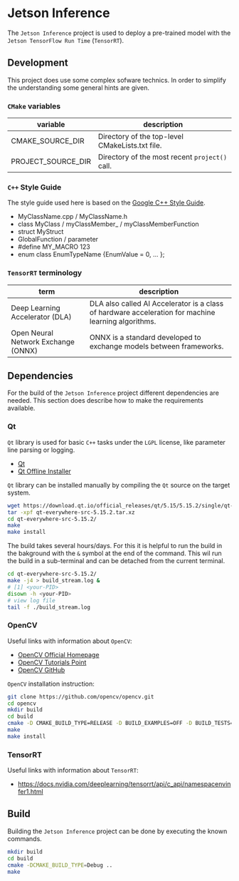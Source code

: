 # Jetson Inference
The `Jetson Inference` project is used to deploy a pre-trained model with the `Jetson TensorFlow Run Time` (`TensorRT`).


## Development
This project does use some complex sofware technics. In order to simplify the understanding some general hints are given.

### `CMake` variables
|variable|description|
|-|-|
|CMAKE_SOURCE_DIR|Directory of the top-level CMakeLists.txt file.|
|PROJECT_SOURCE_DIR|Directory of the most recent `project()` call.|

### `C++` Style Guide
The style guide used here is based on the [Google C++ Style Guide](https://google.github.io/styleguide/cppguide.html).
* MyClassName.cpp / MyClassName.h
* class MyClass / myClassMember_ / myClassMemberFunction
* struct MyStruct
* GlobalFunction / parameter
* #define MY_MACRO 123
* enum class EnumTypeName {EnumValue = 0, ... };

### `TensorRT` terminology
|term|description|
|-|-|
|Deep Learning Accelerator (DLA)|DLA also called AI Accelerator is a class of hardware acceleration for machine learning algorithms.|
|Open Neural Network Exchange (ONNX)|ONNX is a standard developed to exchange models between frameworks.|


## Dependencies
For the build of the `Jetson Inference` project different dependencies are needed. This section does describe how to make the requirements available.

### Qt
`Qt` library is used for basic `C++` tasks under the `LGPL` license, like parameter line parsing or logging.

* [Qt](https://www.qt.io)
* [Qt Offline Installer](https://www.qt.io/offline-installers)

`Qt` library can be installed manually by compiling the `Qt` source on the target system.

```bash
wget https://download.qt.io/official_releases/qt/5.15/5.15.2/single/qt-everywhere-src-5.15.2.tar.xz
tar -xpf qt-everywhere-src-5.15.2.tar.xz
cd qt-everywhere-src-5.15.2/
make
make install
```

The build takes several hours/days. For this it is helpful to run the build in the bakground with the `&` symbol at the end of the command. This wil run the build in a sub-terminal and can be detached from the current terminal.

```bash
cd qt-everywhere-src-5.15.2/
make -j4 > build_stream.log &
# [1] <your-PID>
disown -h <your-PID>
# view log file
tail -f ./build_stream.log
```

### OpenCV
Useful links with information about `OpenCV`:
* [OpenCV Official Homepage](https://opencv.org/)
* [OpenCV Tutorials Point](https://www.tutorialspoint.com/opencv/index.htm)
* [OpenCV GitHub](https://github.com/opencv/opencv)

`OpenCV` installation instruction:
```bash
git clone https://github.com/opencv/opencv.git
cd opencv
mkdir build
cd build
cmake -D CMAKE_BUILD_TYPE=RELEASE -D BUILD_EXAMPLES=OFF -D BUILD_TESTS=OFF -D BUILD_PERF_TESTS=OFF -D BUILD_EXAMPLES=OFF ..
make
make install
```

### TensorRT
Useful links with information about `TensorRT`:
* https://docs.nvidia.com/deeplearning/tensorrt/api/c_api/namespacenvinfer1.html


## Build
Building the `Jetson Inference` project can be done by executing the known commands.

```bash
mkdir build
cd build
cmake -DCMAKE_BUILD_TYPE=Debug ..
make
```

